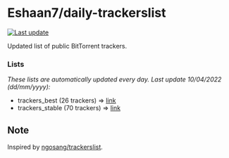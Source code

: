 
# Eshaan7/daily-trackerslist 

[![Last update](https://img.shields.io/badge/Last%20update-10/04/2022-blue.svg)](#)

Updated list of public BitTorrent trackers.

### Lists
*These lists are automatically updated every day. Last update 10/04/2022 (_dd/mm/yyyy_):*

* trackers_best (26 trackers) => [link](https://raw.githubusercontent.com/eshaan7/daily-trackerslist/master/trackers_best.txt)
* trackers_stable (70 trackers) => [link](https://raw.githubusercontent.com/eshaan7/daily-trackerslist/master/trackers_stable.txt)

## Note

Inspired by [ngosang/trackerslist](https://github.com/ngosang/trackerslist).
